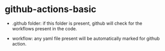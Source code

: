 # github-actions-basic

- .github folder: if this folder is present, github will check for the workflows present in the code.

- workflow: any yaml file present will be automatically marked for github action.
